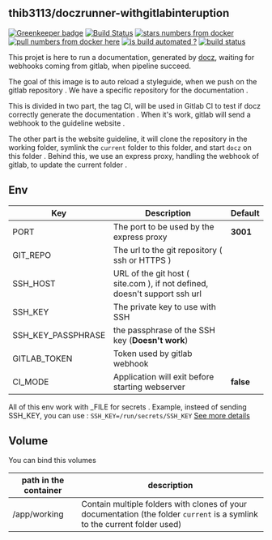 

  ## thib3113/doczrunner-withgitlabinteruption

[![Greenkeeper badge](https://badges.greenkeeper.io/thib3113/doczRunner-withgitlabInteruption.svg)](https://greenkeeper.io/) [![Build Status](https://travis-ci.org/thib3113/doczRunner-withgitlabInteruption.svg?branch=master)](https://travis-ci.org/thib3113/doczRunner-withgitlabInteruption) [![stars numbers from docker](https://img.shields.io/docker/stars/thib3113/doczrunner-withgitlabinteruption.svg)](https://hub.docker.com/r/thib3113/doczrunner-withgitlabinteruption/) [![pull numbers from docker here](https://img.shields.io/docker/pulls/thib3113/doczrunner-withgitlabinteruption.svg)](https://hub.docker.com/r/thib3113/doczrunner-withgitlabinteruption/) [![ is build automated ? ](https://img.shields.io/docker/automated/thib3113/doczrunner-withgitlabinteruption.svg)](https://hub.docker.com/r/thib3113/doczrunner-withgitlabinteruption/) [![build status](https://img.shields.io/docker/build/thib3113/doczrunner-withgitlabinteruption.svg)](https://hub.docker.com/r/thib3113/doczrunner-withgitlabinteruption/)

This projet is here to run a documentation, generated by [docz](https://docz.site), waiting for webhooks coming from gitlab, when pipeline succeed.

The goal of this image is to auto reload a styleguide, when we push on the gitlab repository .
We have a specific repository for the documentation .

This is divided in two part, the tag CI, will be used in Gitlab CI to test if docz correctly generate the documentation . When it's work, gitlab will send a webhook to the guideline website .

The other part is the website guideline, it will clone the repository in the working folder, symlink the `current` folder to this folder, and start `docz` on this folder . Behind this, we use an express proxy, handling the webhook of gitlab, to update the current folder . 

Env
---
| Key | Description | Default |
|--|--|--|
| PORT |The port to be used by the express proxy | **3001** |
| GIT_REPO | The url to the git repository ( ssh or HTTPS ) | |
| SSH_HOST | URL of the git host ( site.com ), if not defined, doesn't support ssh url| |
| SSH_KEY | The private key to use with SSH| |
| SSH_KEY_PASSPHRASE | the passphrase of the SSH key (**Doesn't work**)| |
| GITLAB_TOKEN | Token used by gitlab webhook | |
| CI_MODE | Application will exit before starting webserver | **false** |

All of this env work with _FILE for secrets .
Example, insteed of sending SSH_KEY, you can use :
`SSH_KEY=/run/secrets/SSH_KEY`
[See more details](https://docs.docker.com/engine/swarm/secrets/)

Volume
---
You can bind this volumes

| path in the container | description |
|--|--|
| /app/working | Contain multiple folders with clones of your documentation (the folder `current` is a symlink to the current folder used) |
